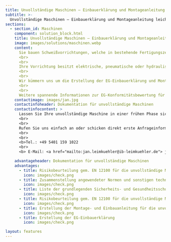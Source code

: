 ```yaml
---
title: Unvollständige Maschinen – Einbauerklärung und Montageanleitung leicht gemacht.
subtitle: >-
  Unvollständige Maschinen – Einbauerklärung und Montageanleitung leicht gemacht.
sections:
  - section_id: Maschinen
    component: solution_block.html
    title: Unvollständige Maschinen – Einbauerklärung und Montageanleitung leicht gemacht.
    image: images/solutions/maschinen.webp
    content:
      Sie bauen Schweißvorrichtungen, welche in bestehende Fertigungszellen integriert werden und nicht mit der unmittelbar menschlichen Kraft Bauteile spannen und positionieren?
      <br>
      <br>
      Ihre Vorrichtung besitzt elektrische, pneumatische oder hydraulische Aktoren? In diesem Fall liegt eine unvollständige Maschine vor.
      <br>
      <br>
      Wir kümmern uns um die Erstellung der EG-Einbauerklärung und Montageanleitung. Sie kümmern sich um Ihr Kerngeschäft.
      <br>
      <br>
      Weitere spannende Informationen zur EG-Konformitätsbewertung für lose Lastaufnahmemittel finden Sie in unserem <a href="/blog">Blog.</a>
    contactimage: images/jan.jpg
    contactinfoheader: Dokumentation für unvollständige Maschinen
    contactinfocontent: >
      Lassen Sie Ihre unvollständige Maschine in einer frühen Phase sicherheitstechnisch von uns bewerten. Fragen Sie kostenfrei ein Angebot zur Erstellung der Risikobeurteilung und Montageanleitung bei uns an. 
      <br>
      <br>
      Rufen Sie uns einfach an oder schicken direkt erste Anfrageinformationen per E-Mail. Nutzen Sie hierzu gerne unsere Anfrage-Checkliste. Diese können Sie hier downloaden.
      <br>
      <br>
      <b>Tel.: +49 5401 159 1022
      <br>
      <b> E-Mail: <a href="mailto:jan.leimkuehler@ib-leimkuehler.de"> jan.leimkuehler@ib-leimkuehler.de</a></b>

    advantageheader: Dokumentation für unvollständige Maschinen
    advantages:
      - title: Risikobeurteilung gem. EN 12100 für die unvollständige Maschine
        icon: images/check.png
      - title: Zusammenstellung angewendeter Normen und sonstigen technischen Spezifikationen
        icon: images/check.png
      - title: Liste der grundlegenden Sicherheits- und Gesundheitsschutzanforderungen
        icon: images/check.png
      - title: Risikobeurteilung gem. EN 12100 für die unvollständige Maschine
        icon: images/check.png
      - title: Erstellung der Montage- und Einbauanleitung für die unvollständige Maschine
        icon: images/check.png
      - title: Erstellung der EG-Einbauerklärung
        icon: images/check.png

layout: features
---
```


